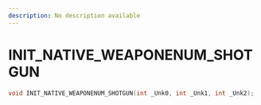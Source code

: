 ```yaml
---
description: No description available 
---
```


# INIT_NATIVE_WEAPONENUM_SHOTGUN

```cpp
void INIT_NATIVE_WEAPONENUM_SHOTGUN(int _Unk0, int _Unk1, int _Unk2);
```